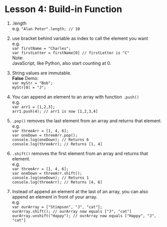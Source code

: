 # Lesson 4: Build-in Function

1. .length<br/>
e.g. `"Alan Peter".length; // 10`

2. use bracket behind variable as index to call the element you want<br/>
e.g. <br/>
`var firstName = "Charles";`<br/>
`var firstLetter = firstName[0] // firstLetter is "C"`<br/>
Note: <br/>
JavaScript, like Python, also start counting at 0.

3. String values are immutable.<br/>
**False** Demo: <br/>
`var myStr = "Bob";`<br/>
`myStr[0] = "J";`<br/>

4. You can append an element to an array with function `.push()`<br/>
   e.g.<br/>
   `var arr1 = [1,2,3];`<br/>
   `arr1.push(4); // arr1 is now [1,2,3,4]`
5. `.pop()` removes the last element from an array and returns that element.<br/>
   e.g. <br/>
   `var threeArr = [1, 4, 6];`<br/>
   `var oneDown = threeArr.pop();`<br/>
   `console.log(oneDown); // Returns 6`<br/>
   `console.log(threeArr); // Returns [1, 4]`
6. `.shift()` removes the first element from an array and returns that element.<br/>
   e.g.<br/>
   `var threeArr = [1, 4, 6];`<br/>
   `var oneDown = threeArr.shift();`<br/>
   `console.log(oneDown); // Returns 1`<br/>
   `console.log(threeArr); // Returns [4, 6]`
7. Instead of append an element at the last of an array, you can also append an element in front of your array.<br/>
   e.g.<br/>
   `var ourArray = ["Stimpson", "J", "cat"];`<br/>
   `ourArray.shift(); // ourArray now equals ["J", "cat"]`<br/>
   `ourArray.unshift("Happy"); // ourArray now equals ["Happy", "J", "cat"]`
   
